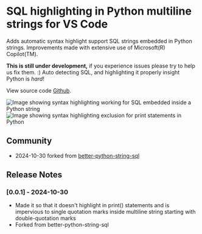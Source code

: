 # SQL highlighting in Python multiline strings for VS Code

Adds automatic syntax highlight support SQL strings embedded in Python strings. Improvements made with extensive use of Microsoft(R) Copilot(TM).

**This is still under development,** if you experience issues please try to help us fix them. :)  Auto detecting SQL, and highlighting it properly insight Python is _hard_!

View source code [Github](https://github.com/RadoslawDeska/better-python-string-sql-refined/blob/HEAD/github.com/RadoslawDeska/better-python-string-sql-refined/).

![Image showing syntax highlighting working for SQL embedded inside a Python string](https://github.com/RadoslawDeska/better-python-string-sql-refined/blob/main/docs/demo.png)
![Image showing syntax highlighting exclusion for print statements in Python](https://github.com/user-attachments/assets/9b762aec-2377-4318-8f3c-6c8387c62d5b)


## Community
- 2024-10-30 forked from [better-python-string-sql](https://github.com/Submersible/better-python-string-sql)

## Release Notes

### [0.0.1] - 2024-10-30
- Made it so that it doesn't highlight in print() statements and is impervious to single quotation marks inside multiline string starting with double-quotation marks
- Forked from better-python-string-sql
